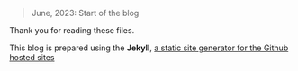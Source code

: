 > June, 2023: Start of the blog

Thank you for reading these files. 

This blog is prepared using the **Jekyll**, [a static site generator for the Github hosted sites](https://github.com/jekyll/jekyll)
